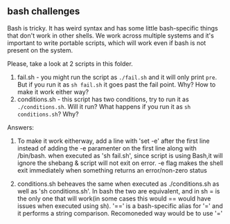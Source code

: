 ## bash challenges

Bash is tricky. It has weird syntax and has some little bash-specific things that don't
work in other shells. We work across multiple systems and it's important to write portable
scripts, which will work even if bash is not present on the system.

Please, take a look at 2 scripts in this folder.

1. fail.sh - you might run the script as `./fail.sh` and it will only print `pre`. But if you run it as `sh fail.sh` it goes past the fail point. Why? How to make it work either way?
2. conditions.sh - this script has two conditions, try to run it as `./conditions.sh`. Will it run? What happens if you run it as `sh conditions.sh`? Why?

Answers: 
1. To make it work eitherway, add a line with 'set -e' after the first line instead of adding the -e paramenter on the first line along with /bin/bash.
when executed as 'sh fail.sh', since script is using Bash,it will ignore the shebang & script will not exit on error.
-e flag makes the shell exit immediately when something returns an error/non-zero status

2. conditions.sh beheaves the same when executed as ./conditions.sh as well as 'sh conditions.sh'. In bash the two are equivalent, and in sh = is the only one that will work(in some cases this would == would have issues when executed using sh). '==' is a bash-specific alias for '=' and it performs a string comparison. Recomoneded way would be to use '=' 
